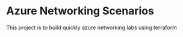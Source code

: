 # Azure Networking Scenarios

This project is to build quickly azure networking labs using terraform
